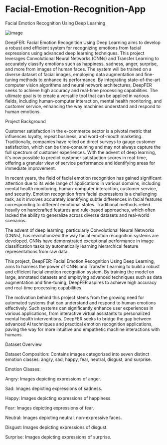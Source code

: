 # Facial-Emotion-Recognition-App
Facial Emotion Recognition Using Deep Learning

![image](https://github.com/VargheseTito/Facial-Emotion-Recognition-App/assets/110298267/01e92a56-0d01-4b40-a5ff-767faae43b50)


DeepFER: Facial Emotion Recognition Using Deep Learning aims to develop a robust and efficient system for recognizing emotions from facial expressions using advanced deep learning techniques. This project leverages Convolutional Neural Networks (CNNs) and Transfer Learning to accurately classify emotions such as happiness, sadness, anger, surprise, and more from images of human faces. The system will be trained on a diverse dataset of facial images, employing data augmentation and fine-tuning methods to enhance its performance. By integrating state-of-the-art computer vision algorithms and neural network architectures, DeepFER seeks to achieve high accuracy and real-time processing capabilities. The ultimate goal is to create a versatile tool that can be applied in various fields, including human-computer interaction, mental health monitoring, and customer service, enhancing the way machines understand and respond to human emotions.

Project Background

Customer satisfaction in the e-commerce sector is a pivotal metric that influences loyalty, repeat business, and word-of-mouth marketing. Traditionally, companies have relied on direct surveys to gauge customer satisfaction, which can be time-consuming and may not always capture the full spectrum of customer experiences. With the advent of deep learning, it's now possible to predict customer satisfaction scores in real-time, offering a granular view of service performance and identifying areas for immediate improvement.

In recent years, the field of facial emotion recognition has gained significant attention due to its wide range of applications in various domains, including mental health monitoring, human-computer interaction, customer service, and security. Emotion recognition from facial expressions is a challenging task, as it involves accurately identifying subtle differences in facial features corresponding to different emotional states. Traditional methods relied heavily on handcrafted features and rule-based approaches, which often lacked the ability to generalize across diverse datasets and real-world scenarios.

The advent of deep learning, particularly Convolutional Neural Networks (CNNs), has revolutionized the way facial emotion recognition systems are developed. CNNs have demonstrated exceptional performance in image classification tasks by automatically learning hierarchical feature representations from raw data.

This project, DeepFER: Facial Emotion Recognition Using Deep Learning, aims to harness the power of CNNs and Transfer Learning to build a robust and efficient facial emotion recognition system. By training the model on large, annotated datasets and employing advanced techniques such as data augmentation and fine-tuning, DeepFER aspires to achieve high accuracy and real-time processing capabilities.

The motivation behind this project stems from the growing need for automated systems that can understand and respond to human emotions effectively. Such systems can significantly enhance user experiences in various applications, from interactive virtual assistants to personalized mental health interventions. DeepFER seeks to bridge the gap between advanced AI techniques and practical emotion recognition applications, paving the way for more intuitive and empathetic machine interactions with humans.

Dataset Overview

Dataset Composition:
Contains images categorized into seven distinct emotion classes: angry, sad, happy, fear, neutral, disgust, and surprise.

Emotion Classes:

Angry: Images depicting expressions of anger.

Sad: Images depicting expressions of sadness.

Happy: Images depicting expressions of happiness.

Fear: Images depicting expressions of fear.

Neutral: Images depicting neutral, non-expressive faces.

Disgust: Images depicting expressions of disgust.

Surprise: Images depicting expressions of surprise.
